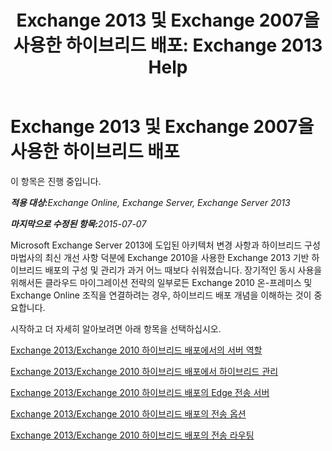 ﻿---
title: 'Exchange 2013 및 Exchange 2007을 사용한 하이브리드 배포: Exchange 2013 Help'
TOCTitle: Exchange 2013 및 Exchange 2007을 사용한 하이브리드 배포
ms:assetid: f865ee1e-ecad-468b-9497-357895900d33
ms:mtpsurl: https://technet.microsoft.com/ko-kr/library/Dn393967(v=EXCHG.150)
ms:contentKeyID: 59635569
ms.date: 01/10/2018
mtps_version: v=EXCHG.150
ms.translationtype: HT
---

# Exchange 2013 및 Exchange 2007을 사용한 하이브리드 배포

이 항목은 진행 중입니다.  

_<strong>적용 대상:</strong>Exchange Online, Exchange Server, Exchange Server 2013_

_<strong>마지막으로 수정된 항목:</strong>2015-07-07_

Microsoft Exchange Server 2013에 도입된 아키텍처 변경 사항과 하이브리드 구성 마법사의 최신 개선 사항 덕분에 Exchange 2010을 사용한 Exchange 2013 기반 하이브리드 배포의 구성 및 관리가 과거 어느 때보다 쉬워졌습니다. 장기적인 동시 사용을 위해서든 클라우드 마이그레이션 전략의 일부로든 Exchange 2010 온-프레미스 및 Exchange Online 조직을 연결하려는 경우, 하이브리드 배포 개념을 이해하는 것이 중요합니다.

시작하고 더 자세히 알아보려면 아래 항목을 선택하십시오.

[Exchange 2013/Exchange 2010 하이브리드 배포에서의 서버 역할](server-roles-in-exchange-2013-exchange-2010-hybrid-deployments-exchange-2013-help.md)

[Exchange 2013/Exchange 2010 하이브리드 배포에서 하이브리드 관리](hybrid-management-in-exchange-2013-exchange-2010-hybrid-deployments-exchange-2013-help.md)

[Exchange 2013/Exchange 2010 하이브리드 배포의 Edge 전송 서버](edge-transport-servers-in-exchange-2013-exchange-2010-hybrid-deployments-exchange-2013-help.md)

[Exchange 2013/Exchange 2010 하이브리드 배포의 전송 옵션](transport-options-in-exchange-2013-exchange-2010-hybrid-deployments-exchange-2013-help.md)

[Exchange 2013/Exchange 2010 하이브리드 배포의 전송 라우팅](transport-routing-in-exchange-2013-exchange-2010-hybrid-deployments-exchange-2013-help.md)

